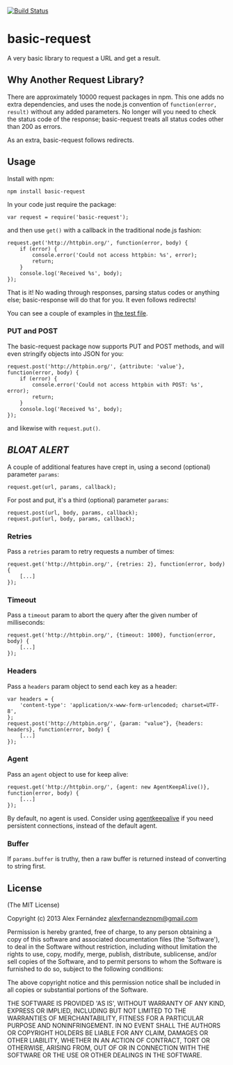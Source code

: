 [![Build Status](https://secure.travis-ci.org/alexfernandez/basic-request.png)](http://travis-ci.org/alexfernandez/basic-request)

# basic-request

A very basic library to request a URL and get a result.

## Why Another Request Library?

There are approximately 10000 request packages in npm. This one adds no extra dependencies,
and uses the node.js convention of `function(error, result)` without any added parameters.
No longer will you need to check the status code of the response; basic-request treats all
status codes other than 200 as errors.

As an extra, basic-request follows redirects.

## Usage

Install with npm:

    npm install basic-request

In your code just require the package:

    var request = require('basic-request');

and then use `get()` with a callback in the traditional node.js fashion:

    request.get('http://httpbin.org/', function(error, body) {
        if (error) {
            console.error('Could not access httpbin: %s', error);
            return;
        }
        console.log('Received %s', body);
    });

That is it! No wading through responses, parsing status codes or anything else;
basic-response will do that for you. It even follows redirects!

You can see a couple of examples in [the test file](https://github.com/alexfernandez/basic-request/blob/master/test.js).

### PUT and POST

The basic-request package now supports PUT and POST methods,
and will even stringify objects into JSON for you:

    request.post('http://httpbin.org/', {attribute: 'value'}, function(error, body) {
        if (error) {
            console.error('Could not access httpbin with POST: %s', error);
            return;
        }
        console.log('Received %s', body);
    });

and likewise with `request.put()`.

## *BLOAT ALERT*

A couple of additional features have crept in, using a second (optional) parameter `params`:

    request.get(url, params, callback);

For post and put, it's a third (optional) parameter `params`:

    request.post(url, body, params, callback);
    request.put(url, body, params, callback);

### Retries

Pass a `retries` param to retry requests a number of times:

    request.get('http://httpbin.org/', {retries: 2}, function(error, body) {
        [...]
    });

### Timeout

Pass a `timeout` param to abort the query after the given number of milliseconds:

    request.get('http://httpbin.org/', {timeout: 1000}, function(error, body) {
        [...]
    });

### Headers

Pass a `headers` param object to send each key as a header:

    var headers = {
        'content-type': 'application/x-www-form-urlencoded; charset=UTF-8',
    };
    request.post('http://httpbin.org/', {param: "value"}, {headers: headers}, function(error, body) {
        [...]
    });

### Agent

Pass an `agent` object to use for keep alive:

    request.get('http://httpbin.org/', {agent: new AgentKeepAlive()}, function(error, body) {
        [...]
	});

By default, no agent is used.
Consider using
[agentkeepalive](https://www.npmjs.com/package/agentkeepalive)
if you need persistent connections,
instead of the default agent.

### Buffer

If `params.buffer` is truthy, then a raw buffer is returned
instead of converting to string first.

## License

(The MIT License)

Copyright (c) 2013 Alex Fernández <alexfernandeznpm@gmail.com>

Permission is hereby granted, free of charge, to any person obtaining a copy of this software and associated documentation files (the 'Software'), to deal in the Software without restriction, including without limitation the rights to use, copy, modify, merge, publish, distribute, sublicense, and/or sell copies of the Software, and to permit persons to whom the Software is furnished to do so, subject to the following conditions:

The above copyright notice and this permission notice shall be included in all copies or substantial portions of the Software.

THE SOFTWARE IS PROVIDED 'AS IS', WITHOUT WARRANTY OF ANY KIND, EXPRESS OR IMPLIED, INCLUDING BUT NOT LIMITED TO THE WARRANTIES OF MERCHANTABILITY, FITNESS FOR A PARTICULAR PURPOSE AND NONINFRINGEMENT. IN NO EVENT SHALL THE AUTHORS OR COPYRIGHT HOLDERS BE LIABLE FOR ANY CLAIM, DAMAGES OR OTHER LIABILITY, WHETHER IN AN ACTION OF CONTRACT, TORT OR OTHERWISE, ARISING FROM, OUT OF OR IN CONNECTION WITH THE SOFTWARE OR THE USE OR OTHER DEALINGS IN THE SOFTWARE.

